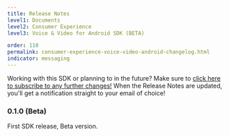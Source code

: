 ```yaml
---
title: Release Notes
level1: Documents
level2: Consumer Experience
level3: Voice & Video for Android SDK (BETA)

order: 110
permalink: consumer-experience-voice-video-android-changelog.html
indicator: messaging
---
```


<div class="subscribe">Working with this SDK or planning to in the future? Make sure to <a href="https://visualping.io/?url=consumer-experience-voice-video-android-changelog.html&mode=web&css=post-content" target="_blank">click here to subscribe to any further changes!</a> When the Release Notes are updated, you'll get a notification straight to your email of choice!</div>

### 0.1.0 (Beta)
First SDK release, Beta version.
